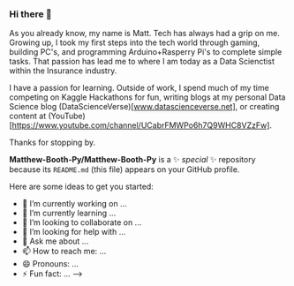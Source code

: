 ### Hi there 👋

As you already know, my name is Matt. Tech has always had a grip on me. Growing up, I took my first steps into the tech world through gaming, building PC's, and programming Arduino+Rasperry Pi's to complete simple tasks. That passion has lead me to where I am today as a Data Scienctist within the Insurance industry. 


I have a passion for learning. Outside of work, I spend much of my time competing on Kaggle Hackathons for fun, writing blogs at my personal Data Science blog (DataScienceVerse)[www.datascienceverse.net], or creating content at (YouTube)[https://www.youtube.com/channel/UCabrFMWPo6h7Q9WHC8VZzFw].

Thanks for stopping by. 




**Matthew-Booth-Py/Matthew-Booth-Py** is a ✨ _special_ ✨ repository because its `README.md` (this file) appears on your GitHub profile.

Here are some ideas to get you started:

- 🔭 I’m currently working on ...
- 🌱 I’m currently learning ...
- 👯 I’m looking to collaborate on ...
- 🤔 I’m looking for help with ...
- 💬 Ask me about ...
- 📫 How to reach me: ...
- 😄 Pronouns: ...
- ⚡ Fun fact: ...
-->
